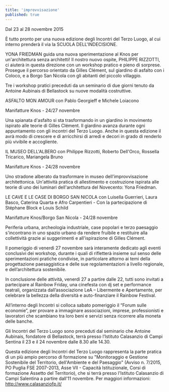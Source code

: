 ```yaml
---
title: 'improvvisazione'
published: true
---
```

Dal 23 al 28 novembre 2015

È tutto pronto per una nuova edizione degli Incontri del Terzo Luogo, al cui interno prenderà il via la SCUOLA DELL'INDECISIONE.

YONA FRIEDMAN guida una nuova sperimentazione al Knos per un'architettura senza architetti! Il nostro nuovo ospite, PHILIPPE RIZZOTTI, ci aiuterà in questa direzione con un workshop pratico e pieno di sorprese. Prosegue il percorso orientato da Gilles Clément, sul giardino di asfalto con i Coloco, e a Borgo San Nicola con gli abitanti del piccolo villaggio.


Tre i workshop pratici preceduti da un seminario di due giorni tenuto da Antoine Aubinais di Bellastock su nuove modalità costruttive. 

ASFALTO MON AMOUR con Pablo Georgieff e Michele Loiacono

Manifatture Knos - 24/27 novembre

Una spianata d'asfalto si sta trasformando in un giardino in movimento ispirato alle teorie di Gilles Clément. Il giardino avanza durante ogni appuntamento con gli incontri del Terzo Luogo. Anche in questa edizione il avrà modo di crescere e di arricchirsi di arredi e decori in grado di renderlo più vivibile e accogliente.

 

IL MUSEO DELL'ALBERO con Philippe Rizzotti, Roberto Dell'Orco, Rossella Tricarico, Mariangela Bruno

Manifatture Knos - 24/28 novembre

Uno stradone alberato da trasformare in museo dell'improvvisazione architettonica. Un'attività pratica di allestimento e costruzione ispirata alle teorie di uno dei luminari dell'architettura del Novecento: Yona Friedman.

 

LE CAVE E LE CASE DI BORGO SAN NICOLA con Luisella Guerrieri, Laura Basco, Caterina Quarta e Afro Carpentieri - Con la partecipazione di Stéphane Block e Louis Schild

Manifatture Knos/Borgo San Nicola - 24/28 novembre

Periferia urbana, archeologia industriale, case popolari e terzo paesaggio s'incontrano in uno spazio urbano da rendere fruibile e restituire alla collettività grazie ai suggerimenti e all'ispirazione di Gilles Clément.

 

Il pomeriggio di venerdì 27 novembre sarà interamente dedicato agli eventi conclusivi dei workshop, durante i quali di rifletterà insieme sul senso delle sperimentazioni pratiche condivise, in particolare attorno ai temi della progettazione paesaggistica e delle sue regolamentazioni a livello regionale, e dell’architettura sostenibile.

 

In conclusione delle attività, venerdì 27 a partire dalle 22, tutti sono invitati a partecipare al Rainbow Friday, una cinefesta con dj set e performance teatrali, organizzata dall’associazione LeA – Libermente e Apertamente, per celebrare la bellezza della diversità e auto-finanziare il Rainbow Festival.

 

All’interno degli Incontri si colloca sabato pomeriggio il “Forum sulle economie”, per provare a immaginare associazioni, imprese, professionisti e lavoratori che scambiano tra loro beni e servizi senza ricorrere alla moneta delle banche.

 

Gli Incontri del Terzo Luogo sono preceduti dal seminario che Antoine Aubinais, fondatore di Bellastock, terrà presso l’Istituto Calasanzio di Campi Sentina il 23 e il 24 novembre dalle 8.30 alle 14.30.

 

Questa edizione degli Incontri del Terzo Luogo rappresenta la parte pratica di un più ampio percorso di formazione su "Monitoraggio e Gestione Sostenibile del Territorio, dell'Ambiente e del Paesaggio" (Avviso n. 7/2015, PO Puglia FSE 2007-2013, Asse VII - Capacità Istituzionale, Corsi di formazione Assetto del Territorio), che si terrà presso l'Istituto Calasanzio di Campi Salentina a partire dall'11 novembre. Per maggiori informazioni: http://www.calasanziofp.it/
